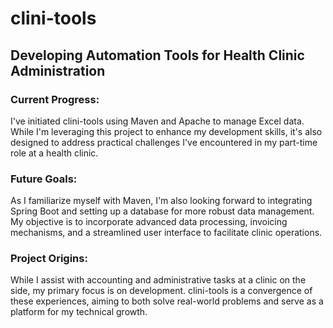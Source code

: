 # clini-tools
## Developing Automation Tools for Health Clinic Administration

### Current Progress:
I've initiated clini-tools using Maven and Apache to manage Excel data. While I'm leveraging this project to enhance my development skills, it's also designed to address practical challenges I've encountered in my part-time role at a health clinic.

### Future Goals:
As I familiarize myself with Maven, I'm also looking forward to integrating Spring Boot and setting up a database for more robust data management. My objective is to incorporate advanced data processing, invoicing mechanisms, and a streamlined user interface to facilitate clinic operations.

### Project Origins:
While I assist with accounting and administrative tasks at a clinic on the side, my primary focus is on development. clini-tools is a convergence of these experiences, aiming to both solve real-world problems and serve as a platform for my technical growth.